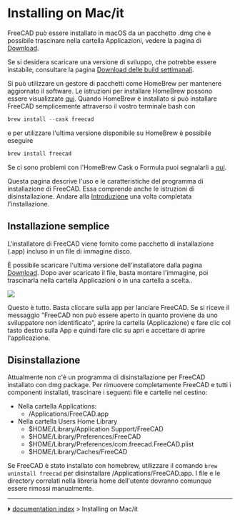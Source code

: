 # Installing on Mac/it
FreeCAD può essere installato in macOS da un pacchetto .dmg che è possibile trascinare nella cartella Applicazioni, vedere la pagina di [Download](Download/it.md).

Se si desidera scaricare una versione di sviluppo, che potrebbe essere instabile, consultare la pagina [Download delle build settimanali](https://github.com/FreeCAD/FreeCAD-Bundle/releases/tag/weekly-builds).

Si può utilizzare un gestore di pacchetti come HomeBrew per mantenere aggiornato il software. Le istruzioni per installare HomeBrew possono essere visualizzate [qui](https://brew.sh/). Quando HomeBrew è installato si può installare FreeCAD semplicemente attraverso il vostro terminale bash con


```python
brew install --cask freecad
```

e per utilizzare l\'ultima versione disponibile su HomeBrew è possibile eseguire


```python
brew install freecad
```

Se ci sono problemi con l\'HomeBrew Cask o Formula puoi segnalarli a [qui](https://github.com/FreeCAD/homebrew-freecad).

Questa pagina descrive l\'uso e le caratteristiche del programma di installazione di FreeCAD. Essa comprende anche le istruzioni di disinstallazione. Andare alla [Introduzione](Getting_started/it.md) una volta completata l\'installazione.



## Installazione semplice 

L\'installatore di FreeCAD viene fornito come pacchetto di installazione (.app) incluso in un file di immagine disco.

È possibile scaricare l\'ultima versione dell\'installatore dalla pagina [Download](Download/it.md). Dopo aver scaricato il file, basta montare l\'immagine, poi trascinarla nella cartella Applicazioni o in una cartella a scelta..

![](images/mac_installer_1.png )

Questo è tutto. Basta cliccare sulla app per lanciare FreeCAD. Se si riceve il messaggio \"FreeCAD non può essere aperto in quanto proviene da uno sviluppatore non identificato\", aprire la cartella (Applicazione) e fare clic col tasto destro sulla App e quindi fare clic su apri e accettare di aprire l\'applicazione.



## Disinstallazione

Attualmente non c\'è un programma di disinstallazione per FreeCAD installato con dmg package. Per rimuovere completamente FreeCAD e tutti i componenti installati, trascinare i seguenti file e cartelle nel cestino:

-   Nella cartella Applications:
    -   /Applications/FreeCAD.app
-   Nella cartella Users Home Library
    -   \$HOME/Library/Application Support/FreeCAD
    -   \$HOME/Library/Preferences/FreeCAD
    -   \$HOME/Library/Preferences/com.freecad.FreeCAD.plist
    -   \$HOME/Library/Caches/FreeCAD

Se FreeCAD è stato installato con homebrew, utilizzare il comando `brew uninstall freecad` per disinstallare /Applications/FreeCAD.app. I file e le directory correlati nella libreria home dell\'utente dovranno comunque essere rimossi manualmente.



---
⏵ [documentation index](../README.md) > Installing on Mac/it
